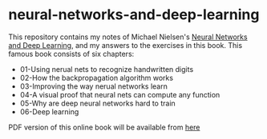 # neural-networks-and-deep-learning

This repository contains my notes of Michael Nielsen's  [Neural Networks and Deep Learning](http://neuralnetworksanddeeplearning.com), and my answers to the exercises in this book. This famous book consists of six chapters:

* 01-Using nerual nets to recognize handwritten digits
* 02-How the backpropagation algorithm works
* 03-Improving the way nerual networks learn
* 04-A visual proof that neural nets can compute any function
* 05-Why are deep neural networks hard to train
* 06-Deep learning

PDF version of this online book will be available from [here](https://static.latexstuio.net/article/2018/0912/neuralnetworksanddeeplearning.pdf)